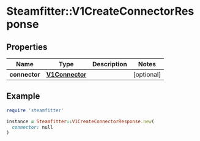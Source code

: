 # Steamfitter::V1CreateConnectorResponse

## Properties

| Name | Type | Description | Notes |
| ---- | ---- | ----------- | ----- |
| **connector** | [**V1Connector**](V1Connector.md) |  | [optional] |

## Example

```ruby
require 'steamfitter'

instance = Steamfitter::V1CreateConnectorResponse.new(
  connector: null
)
```


